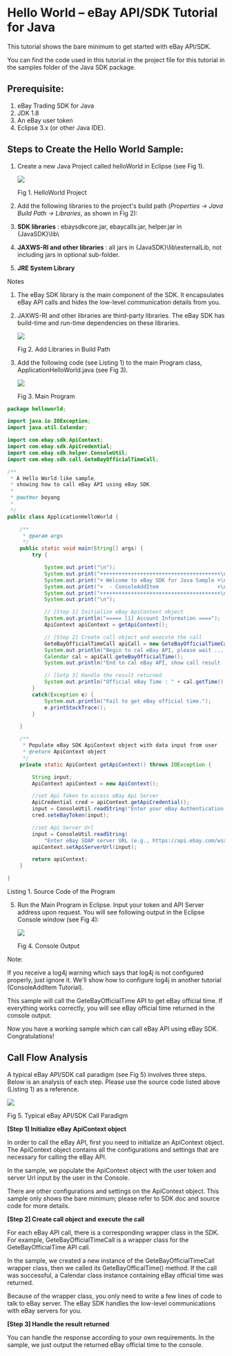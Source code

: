 # Hello World – eBay API/SDK Tutorial for Java

This tutorial shows the bare minimum to get started with eBay API/SDK.

You can find the code used in this tutorial in the project file for this tutorial in the samples folder of the Java SDK package.

## Prerequisite:

1. eBay Trading SDK for Java
2. JDK 1.8
3. An eBay user token
4. Eclipse 3.x (or other Java IDE).

## Steps to Create the Hello World Sample:

1. Create a new Java Project called helloWorld in Eclipse (see Fig 1).

   ![](./images/Tutorial_HelloWorld/0.jpg)

    Fig 1. HelloWorld Project

2. Add the following libraries to the project's build path (_Properties -\> Java Build Path -\> Libraries_, as shown in Fig 2):

3. **SDK libraries** : ebaysdkcore.jar, ebaycalls.jar, helper.jar in {JavaSDK}\lib\
4. **JAXWS-RI and other libraries** : all jars in {JavaSDK}\lib\externalLib\, not including jars in optional sub-folder.
5. **JRE System Library**

Notes

1. The eBay SDK library is the main component of the SDK. It encapsulates eBay API calls and hides the low-level communication details from you.
2. JAXWS-RI and other libraries are third-party libraries. The eBay SDK has build-time and run-time dependencies on these libraries.

    ![](./images/Tutorial_HelloWorld/1.jpg)

    Fig 2. Add Libraries in Build Path

3. Add the following code (see Listing 1) to the main Program class, ApplicationHelloWorld.java (see Fig 3).

    ![](./images/Tutorial_HelloWorld/2.jpg)

    Fig 3. Main Program

```java
package helloworld;

import java.io.IOException;
import java.util.Calendar;

import com.ebay.sdk.ApiContext;
import com.ebay.sdk.ApiCredential;
import com.ebay.sdk.helper.ConsoleUtil;
import com.ebay.sdk.call.GeteBayOfficialTimeCall;

/**
 * A Hello World-like sample, 
 * showing how to call eBay API using eBay SDK.
 *
 * @author boyang
 *
 */
public class ApplicationHelloWorld {

    /**
     * @param args
     */
    public static void main(String[] args) {
        try {

            System.out.print("\n");
            System.out.print("+++++++++++++++++++++++++++++++++++++++\n");
            System.out.print("+ Welcome to eBay SDK for Java Sample +\n");
            System.out.print("+  - ConsoleAddItem                   +\n");
            System.out.print("+++++++++++++++++++++++++++++++++++++++\n");
            System.out.print("\n");

            // [Step 1] Initialize eBay ApiContext object
            System.out.println("===== [1] Account Information ====");
            ApiContext apiContext = getApiContext();

            // [Step 2] Create call object and execute the call
            GeteBayOfficialTimeCall apiCall = new GeteBayOfficialTimeCall(apiContext);
            System.out.println("Begin to cal eBay API, please wait ... ");
            Calendar cal = apiCall.geteBayOfficialTime();
            System.out.println("End to cal eBay API, show call result ...");

            // [Setp 3] Handle the result returned
            System.out.println("Official eBay Time : " + cal.getTime().toString());
        }
        catch(Exception e) {
            System.out.println("Fail to get eBay official time.");
            e.printStackTrace();
        }

    }

    /**
     * Populate eBay SDK ApiContext object with data input from user
     * @return ApiContext object
     */
    private static ApiContext getApiContext() throws IOException {

        String input;
        ApiContext apiContext = new ApiContext();

        //set Api Token to access eBay Api Server
        ApiCredential cred = apiContext.getApiCredential();
        input = ConsoleUtil.readString("Enter your eBay Authentication Token: ");
        cred.seteBayToken(input);

        //set Api Server Url
        input = ConsoleUtil.readString(
            "Enter eBay SOAP server URL (e.g., https://api.ebay.com/wsapi): ");
        apiContext.setApiServerUrl(input);

        return apiContext;
    }

}
```
Listing 1. Source Code of the Program

5. Run the Main Program in Eclipse. Input your token and API Server address upon request. You will see following output in the Eclipse Console window (see Fig 4):

    ![](./images/Tutorial_HelloWorld/3.jpg)

    Fig 4. Console Output

Note:

If you receive a log4j warning which says that log4j is not configured properly, just ignore it. We'll show how to configure log4j in another tutorial (ConsoleAddItem Tutorial).

This sample will call the GeteBayOfficialTime API to get eBay official time. If everything works correctly, you will see eBay official time returned in the console output.

Now you have a working sample which can call eBay API using eBay SDK. Congratulations!

## Call Flow Analysis

A typical eBay API/SDK call paradigm (see Fig 5) involves three steps. Below is an analysis of each step. Please use the source code listed above (Listing 1) as a reference.

![](./images/Tutorial_HelloWorld/4.jpg)

Fig 5. Typical eBay API/SDK Call Paradigm

**[Step 1] Initialize eBay ApiContext object**

In order to call the eBay API, first you need to initialize an ApiContext object. The ApiContext object contains all the configurations and settings that are necessary for calling the eBay API.

In the sample, we populate the ApiContext object with the user token and server Url input by the user in the Console.

There are other configurations and settings on the ApiContext object. This sample only shows the bare minimum; please refer to SDK doc and source code for more details.

**[Step 2] Create call object and**  **execute**  **the call**

For each eBay API call, there is a corresponding wrapper class in the SDK. For example, GeteBayOfficialTimeCall is a wrapper class for the GeteBayOfficialTime API call.

In the sample, we created a new instance of the GeteBayOfficialTimeCall wrapper class, then we called its GeteBayOfficalTime() method. If the call was successful, a Calendar class instance containing eBay official time was returned.

Because of the wrapper class, you only need to write a few lines of code to talk to eBay server. The eBay SDK handles the low-level communications with eBay servers for you.

**[Step 3] Handle the result returned**

You can handle the response according to your own requirements. In the sample, we just output the returned eBay official time to the console.
